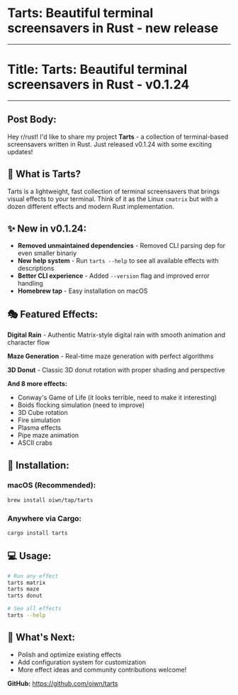 # Tarts: Beautiful terminal screensavers in Rust - new release

---

# **Title:** Tarts: Beautiful terminal screensavers in Rust - v0.1.24

---

## **Post Body:**

Hey r/rust! I'd like to share my project **Tarts** - a collection of
terminal-based screensavers written in Rust. Just released v0.1.24 with some
exciting updates!

## 🎨 **What is Tarts?**

Tarts is a lightweight, fast collection of terminal screensavers that brings
visual effects to your terminal. Think of it as the Linux `cmatrix` but with a
dozen different effects and modern Rust implementation.

## ✨ **New in v0.1.24:**

- **Removed unmaintained dependencies** - Removed CLI parsing dep for even smaller binariy
- **New help system** - Run `tarts --help` to see all available effects with descriptions
- **Better CLI experience** - Added `--version` flag and improved error handling
- **Homebrew tap** - Easy installation on macOS

## 🎭 **Featured Effects:**

**Digital Rain** - Authentic Matrix-style digital rain with smooth animation and character flow

**Maze Generation** - Real-time maze generation with perfect algorithms

**3D Donut** - Classic 3D donut rotation with proper shading and perspective

**And 8 more effects:**
- Conway's Game of Life (it looks terrible, need to make it interesting)
- Boids flocking simulation (need to improve)
- 3D Cube rotation
- Fire simulation
- Plasma effects
- Pipe maze animation
- ASCII crabs

## 🚀 **Installation:**

### macOS (Recommended):
```bash
brew install oiwn/tap/tarts
```

### Anywhere via Cargo:
```bash
cargo install tarts
```

## 💻 **Usage:**

```bash
# Run any effect
tarts matrix
tarts maze
tarts donut

# See all effects
tarts --help
```

## 🔮 **What's Next:**

- Polish and optimize existing effects
- Add configuration system for customization
- More effect ideas and community contributions welcome!

**GitHub:** https://github.com/oiwn/tarts
